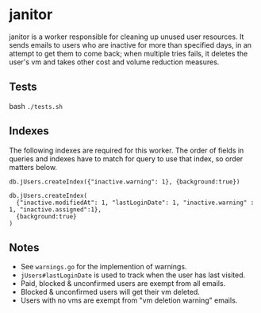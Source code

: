 # janitor

janitor is a worker responsible for cleaning up unused user resources. It sends emails to users who are inactive for more than specified days, in an attempt to get them to come back; when multiple tries fails, it deletes the user's vm and takes other cost and volume reduction measures.

## Tests

bash `./tests.sh`

## Indexes

The following indexes are required for this worker. The order of fields
in queries and indexes have to match for query to use that index, so
order matters below.

```
db.jUsers.createIndex({"inactive.warning": 1}, {background:true})

db.jUsers.createIndex(
  {"inactive.modifiedAt": 1, "lastLoginDate": 1, "inactive.warning" : 1, "inactive.assigned":1},
  {background:true}
)
```

## Notes
* See `warnings.go` for the implemention of warnings.
* `jUsers#lastLoginDate` is used to track when the user has last visited.
* Paid, blocked & unconfirmed users are exempt from all emails.
* Blocked & unconfirmed users will get their vm deleted.
* Users with no vms are exempt from "vm deletion warning" emails.
